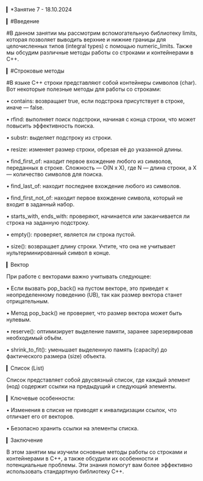 ▎*Занятие 7 - 18.10.2024

▎#Введение

#В данном занятии мы рассмотрим вспомогательную библиотеку limits, которая позволяет выводить верхние и нижние границы для целочисленных типов (integral types) с помощью numeric_limits. Также мы обсудим различные методы работы со строками и контейнерами в C++.

▎#Строковые методы

#В языке C++ строки представляют собой контейнеры символов (char). Вот некоторые полезные методы для работы со строками:

• contains: возвращает true, если подстрока присутствует в строке, иначе — false.

• rfind: выполняет поиск подстроки, начиная с конца строки, что может повысить эффективность поиска.

• substr: выделяет подстроку из строки.

• resize: изменяет размер строки, обрезая её до указанной длины.

• find_first_of: находит первое вхождение любого из символов, переданных в строке. Сложность — O(N x X), где N — длина строки, а X — количество символов для поиска.

• find_last_of: находит последнее вхождение любого из символов.

• find_first_not_of: находит первое вхождение символа, который не входит в заданный набор.

• starts_with, ends_with: проверяют, начинается или заканчивается ли строка на заданную подстроку.

• empty(): проверяет, является ли строка пустой.

• size(): возвращает длину строки. Учтите, что она не учитывает нультерминированный символ в конце.

▎Вектор

При работе с векторами важно учитывать следующее:

• Если вызвать pop_back() на пустом векторе, это приведет к неопределенному поведению (UB), так как размер вектора станет отрицательным.

• Метод pop_back() не проверяет, что размер вектора может быть нулевым.

• reserve(): оптимизирует выделение памяти, заранее зарезервировав необходимый объём.

• shrink_to_fit(): уменьшает выделенную память (capacity) до фактического размера (size) объекта.

▎Список (List)

Список представляет собой двусвязный список, где каждый элемент (нод) содержит ссылки на предыдущий и следующий элементы. 

▎Ключевые особенности:

• Изменения в списке не приводят к инвалидизации ссылок, что отличает его от векторов.

• Безопасно хранить ссылки на элементы списка.

▎Заключение

В этом занятии мы изучили основные методы работы со строками и контейнерами в C++, а также обсудили их особенности и потенциальные проблемы. Эти знания помогут вам более эффективно использовать стандартную библиотеку C++.
